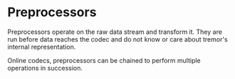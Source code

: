 # Preprocessors

Preprocessors operate on the raw data stream and transform it. They are run before data reaches the codec and do not know or care about tremor's internal representation.

Online codecs, preprocessors can be chained to perform multiple operations in succession.